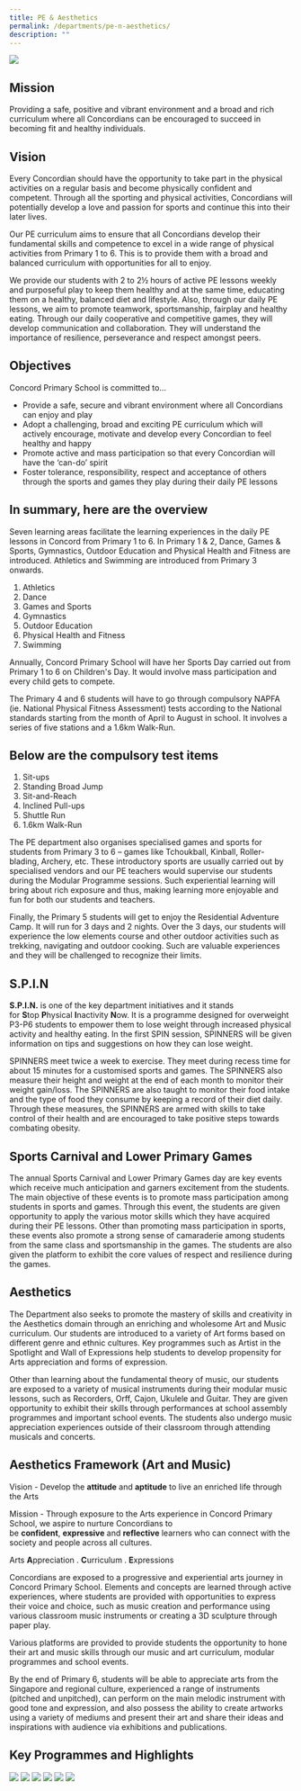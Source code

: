 ```yaml
---
title: PE & Aesthetics
permalink: /departments/pe-n-aesthetics/
description: ""
---
```

![](/images/PHYSICAL%20EDUCATION%20%20MUSIC_P1.jpeg)

Mission
-------

Providing a safe, positive and vibrant environment and a broad and rich curriculum where all Concordians can be encouraged to succeed in becoming fit and healthy individuals.

Vision
------

Every Concordian should have the opportunity to take part in the physical activities on a regular basis and become physically confident and competent. Through all the sporting and physical activities, Concordians will potentially develop a love and passion for sports and continue this into their later lives.

  

Our PE curriculum aims to ensure that all Concordians develop their fundamental skills and competence to excel in a wide range of physical activities from Primary 1 to 6. This is to provide them with a broad and balanced curriculum with opportunities for all to enjoy.

  

We provide our students with 2 to 2½ hours of active PE lessons weekly and purposeful play to keep them healthy and at the same time, educating them on a healthy, balanced diet and lifestyle. Also, through our daily PE lessons, we aim to promote teamwork, sportsmanship, fairplay and healthy eating. Through our daily cooperative and competitive games, they will develop communication and collaboration. They will understand the importance of resilience, perseverance and respect amongst peers.

Objectives
----------

Concord Primary School is committed to… 

*   Provide a safe, secure and vibrant environment where all Concordians can enjoy and play
*   Adopt a challenging, broad and exciting PE curriculum which will actively encourage, motivate and develop every Concordian to feel healthy and happy
*   Promote active and mass participation so that every Concordian will have the ‘can-do’ spirit
*   Foster tolerance, responsibility, respect and acceptance of others through the sports and games they play during their daily PE lessons

In summary, here are the overview
---------------------------------
Seven learning areas facilitate the learning experiences in the daily PE lessons in Concord from Primary 1 to 6. In Primary 1 & 2, Dance, Games & Sports, Gymnastics, Outdoor Education and Physical Health and Fitness are introduced. Athletics and Swimming are introduced from Primary 3 onwards.

1.  Athletics
2.  Dance
3.  Games and Sports
4.  Gymnastics
5.  Outdoor Education
6.  Physical Health and Fitness
7.  Swimming

  

Annually, Concord Primary School will have her Sports Day carried out from Primary 1 to 6 on Children's Day. It would involve mass participation and every child gets to compete.

  

The Primary 4 and 6 students will have to go through compulsory NAPFA (ie. National Physical Fitness Assessment) tests according to the National standards starting from the month of April to August in school. It involves a series of five stations and a 1.6km Walk-Run.

Below are the compulsory test items
-----------------------------------

1.  Sit-ups
2.  Standing Broad Jump
3.  Sit-and-Reach
4.  Inclined Pull-ups
5.  Shuttle Run
6.  1.6km Walk-Run

  

The PE department also organises specialised games and sports for students from Primary 3 to 6 – games like Tchoukball, Kinball, Roller-blading, Archery, etc. These introductory sports are usually carried out by specialised vendors and our PE teachers would supervise our students during the Modular Programme sessions. Such experiential learning will bring about rich exposure and thus, making learning more enjoyable and fun for both our students and teachers.

Finally, the Primary 5 students will get to enjoy the Residential Adventure Camp. It will run for 3 days and 2 nights. Over the 3 days, our students will experience the low elements course and other outdoor activities such as trekking, navigating and outdoor cooking. Such are valuable experiences and they will be challenged to recognize their limits.

S.P.I.N
-------

**S.P.I.N.** is one of the key department initiatives and it stands for **S**top **P**hysical **I**nactivity **N**ow. It is a programme designed for overweight P3-P6 students to empower them to lose weight through increased physical activity and healthy eating. In the first SPIN session, SPINNERS will be given information on tips and suggestions on how they can lose weight.

  

SPINNERS meet twice a week to exercise. They meet during recess time for about 15 minutes for a customised sports and games. The SPINNERS also measure their height and weight at the end of each month to monitor their weight gain/loss. The SPINNERS are also taught to monitor their food intake and the type of food they consume by keeping a record of their diet daily. Through these measures, the SPINNERS are armed with skills to take control of their health and are encouraged to take positive steps towards combating obesity.

Sports Carnival and Lower Primary Games
---------------------------------------

The annual Sports Carnival and Lower Primary Games day are key events which receive much anticipation and garners excitement from the students. The main objective of these events is to promote mass participation among students in sports and games. Through this event, the students are given opportunity to apply the various motor skills which they have acquired during their PE lessons. Other than promoting mass participation in sports, these events also promote a strong sense of camaraderie among students from the same class and sportsmanship in the games. The students are also given the platform to exhibit the core values of respect and resilience during the games.

Aesthetics
----------

The Department also seeks to promote the mastery of skills and creativity in the Aesthetics domain through an enriching and wholesome Art and Music curriculum. Our students are introduced to a variety of Art forms based on different genre and ethnic cultures. Key programmes such as Artist in the Spotlight and Wall of Expressions help students to develop propensity for Arts appreciation and forms of expression.

  

Other than learning about the fundamental theory of music, our students are exposed to a variety of musical instruments during their modular music lessons, such as Recorders, Orff, Cajon, Ukulele and Guitar. They are given opportunity to exhibit their skills through performances at school assembly programmes and important school events. The students also undergo music appreciation experiences outside of their classroom through attending musicals and concerts.

Aesthetics Framework (Art and Music)
------------------------------------

  

Vision - Develop the **attitude** and **aptitude** to live an enriched life through the Arts

  

Mission - Through exposure to the Arts experience in Concord Primary School, we aspire to nurture Concordians to be **confident**, **expressive** and **reflective** learners who can connect with the society and people across all cultures.

  

Arts **A**ppreciation . **C**urriculum . **E**xpressions

  

Concordians are exposed to a progressive and experiential arts journey in Concord Primary School. Elements and concepts are learned through active experiences, where students are provided with opportunities to express their voice and choice, such as music creation and performance using various classroom music instruments or creating a 3D sculpture through paper play.

  

Various platforms are provided to provide students the opportunity to hone their art and music skills through our music and art curriculum, modular programmes and school events.

  

By the end of Primary 6, students will be able to appreciate arts from the Singapore and regional culture, experienced a range of instruments (pitched and unpitched), can perform on the main melodic instrument with good tone and expression, and also possess the ability to create artworks using a variety of mediums and present their art and share their ideas and inspirations with audience via exhibitions and publications.

Key Programmes and Highlights
-----------------------------
![](/images/pea1.png)
![](/images/pea2.png)
![](/images/pea3.png)
![](/images/pea4.png)
![](/images/pea5.png)
![](/images/pea6.png)